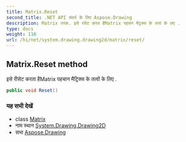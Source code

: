 ```yaml
---
title: Matrix.Reset
second_title: .NET API संदर्भ के लिए Aspose.Drawing
description: Matrix तरक. इसे रसेट करत हैMatrix पहचन मैट्रक्स के तत्वं के लए .
type: docs
weight: 110
url: /hi/net/system.drawing.drawing2d/matrix/reset/
---
```

## Matrix.Reset method

इसे रीसेट करता हैMatrix पहचान मैट्रिक्स के तत्वों के लिए .

```csharp
public void Reset()
```

### यह सभी देखें

* class [Matrix](../)
* नाम स्थान [System.Drawing.Drawing2D](../../matrix/)
* सभा [Aspose.Drawing](../../../)


